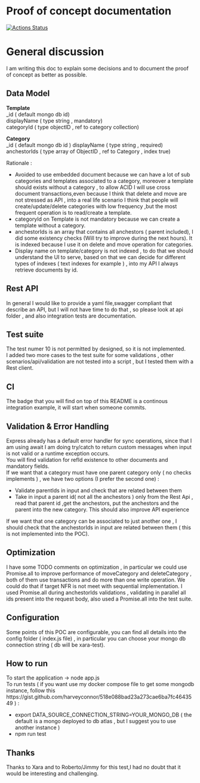# Proof of concept documentation

[![Actions Status](https://github.com/xara-server-test/xara-test-alessandro/workflows/Node%20CI/badge.svg)](https://github.com/xara-server-test/xara-test-alessandro/actions)


<h1>General discussion</h1>
I am writing this doc to explain some decisions and to document the proof of concept as better as possible. <br>

<h2>Data Model</h2>
<strong>Template</strong><br>
_id ( default mongo db id)<br>
displayName ( type string , mandatory)<br>
categoryId ( type objectID , ref to category collection)<br>

<strong>Category</strong><br>
_id ( default mongo db id )
displayName ( type string , required)
anchestorIds ( type array of ObjectID , ref to Category , index true)

Rationale : 
<ul>
    <li>
        Avoided to use embedded document because we can have a lot of sub categories and templates associated to a category, moreover a template should exists without a category , to allow ACID I will use cross document transactions,even because I think that delete and move are not stressed as API , into a real life scenario I think that people will create/update/delete categories with low frequency ,but the most frequent operation is to read/create a template.
    </li>
    <li>categoryId on Template is not mandatory because we can create a template without a category.
    </li>
    <li>
        anchestorIds is an array that contains all anchestors ( parent included), I did some existency checks (Will try to improve during the next hours).
        It is indexed because I use it on delete and move operation for categories.
    </li>
    <li>Display name on template/category is not indexed , to do that we should understand the UI to serve, based on that we can decide for different types of indexes ( text indexes for example ) , into my API I always retrieve documents by id.</li>
</ul>

<h2>Rest API</h2>
In general I would like to provide a yaml file,swagger compliant that describe an API, but I will not have time to do that , so please look at api folder , and also integration tests are documentation. <br>


<h2>Test suite</h2>
The test numer 10 is not permitted by designed, so it is not implemented.<br>
I added two more cases to the test suite for some validations , other scenarios/api/validation are not tested into a script , but I tested them with a Rest client.

<h2>CI</h2>
The badge that you will find on top of this README is a continous integration example, it will start when someone commits.

<h2>Validation & Error Handling</h2>
Express already has a default error handler for sync operations, since that I am using await I am doing try/catch to return custom messages when input is not valid or a runtime exception occurs.<br>
You will find validation for refId existence to other documents and mandatory fields.<br>
If we want that a category must have one parent category only ( no checks implements ) , we have two options (I prefer the second one) :<br>
<ul>
    <li>Validate parentIds in input and check that are related between them</li>
    <li>Take in input a parent id( not all the anchestors ) only from the Rest Api , read that parent id ,get the anchestors, put the anchestors and the parent into the new category. This should also improve API experience</li>
</ul>
If we want that one category can be associated to just another one , I should check that the anchestorIds in input are related between them ( this is not implemented into the POC).

<h2>Optimization</h2>
I have some TODO comments on optimization , in particular we could use Promise.all to improve performance of moveCategory and deleteCategory , both of them use transactions and do more than one write operation. We could do that if target NFR is not meet with sequential implementation.
I used Promise.all during anchestorIds validations , validating in parallel all ids present into the request body, also used a Promise.all into the test suite.

<h2>Configuration</h2>
Some points of this POC are configurable, you can find all details into the config folder ( index.js file) , in particular you can choose your mongo db connection string ( db will be xara-test).

<h2>How to run</h2>
To start the application -> node app.js <br>
To run tests ( if you want use my docker compose file to get some mongodb instance, follow this https://gist.github.com/harveyconnor/518e088bad23a273cae6ba7fc4643549 ) :
<ul>
    <li>export DATA_SOURCE_CONNECTION_STRING=YOUR_MONGO_DB ( the default is a mongo deployed to db atlas , but I suggest you to use another instance )</li>
    <li>
        npm run test
    </li>
</ul>

<h2>Thanks</h2>
Thanks to Xara and to Roberto/Jimmy for this test,I had no doubt that it would be interesting and challenging.
